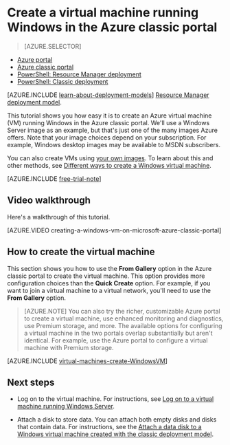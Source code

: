 <properties
	pageTitle="Create a VM running Windows in the classic portal | Microsoft Azure"
	description="Create a Windows virtual machine in the Azure classic portal."
	services="virtual-machines-windows"
	documentationCenter=""
	authors="cynthn"
	manager="timlt"
	editor=""
	tags="azure-service-management"/>

<tags
	ms.service="virtual-machines-windows"
	ms.date="04/19/2016"
	wacn.date=""/>

# Create a virtual machine running Windows in the Azure classic portal

> [AZURE.SELECTOR]
- [Azure portal](/documentation/articles/virtual-machines-windows-hero-tutorial/)
- [Azure classic portal](/documentation/articles/virtual-machines-windows-classic-tutorial/)
- [PowerShell: Resource Manager deployment](/documentation/articles/virtual-machines-windows-ps-manage/)
- [PowerShell: Classic deployment](/documentation/articles/virtual-machines-windows-classic-create-powershell/)

<!-- HHTML comment in to break between the selector and the note in the include below-->

[AZURE.INCLUDE [learn-about-deployment-models](../includes/learn-about-deployment-models-classic-include.md)] [Resource Manager deployment model](/documentation/articles/virtual-machines-windows-hero-tutorial/).

This tutorial shows you how easy it is to create an Azure virtual machine (VM) running Windows in the Azure classic portal. We'll use a Windows Server image as an example, but that's just one of the many images Azure offers. Note that your image choices depend on your subscription. For example, Windows desktop images may be available to MSDN subscribers.


You can also create VMs using [your own images](/documentation/articles/virtual-machines-windows-classic-createupload-vhd/). To learn about this and other methods, see [Different ways to create a Windows virtual machine](/documentation/articles/virtual-machines-windows-creation-choices/).

[AZURE.INCLUDE [free-trial-note](../includes/free-trial-note.md)]

## Video walkthrough

Here's a walkthrough of this tutorial.

[AZURE.VIDEO creating-a-windows-vm-on-microsoft-azure-classic-portal]

## <a id="createvirtualmachine"> </a>How to create the virtual machine

This section shows you how to use the **From Gallery** option in the Azure classic portal to create the virtual machine. This option provides more configuration choices than the **Quick Create** option. For example, if you want to join a virtual machine to a virtual network, you'll need to use the **From Gallery** option.

> [AZURE.NOTE] You can also try the richer, customizable Azure portal to create a virtual machine, use enhanced monitoring and diagnostics, use Premium storage, and more. The available options for configuring a virtual machine in the two portals overlap substantially but aren't identical. For example, use the Azure portal to configure a virtual machine with Premium storage.

[AZURE.INCLUDE [virtual-machines-create-WindowsVM](../includes/virtual-machines-create-windowsvm.md)]

## Next steps

- Log on to the virtual machine. For instructions, see [Log on to a virtual machine running Windows Server](/documentation/articles/virtual-machines-windows-classic-connect-logon/).

- Attach a disk to store data. You can attach both empty disks and disks that contain data. For instructions, see the [Attach a data disk to a Windows virtual machine created with the classic deployment model](/documentation/articles/virtual-machines-windows-classic-attach-disk/).
